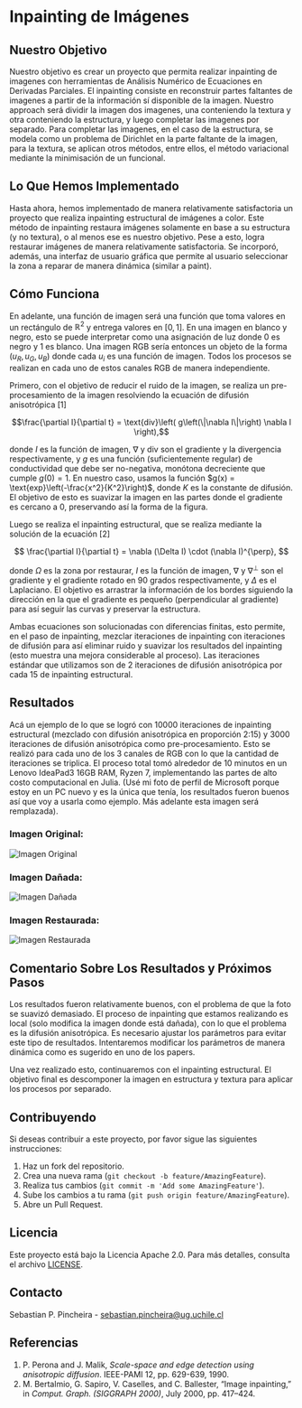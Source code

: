 # Inpainting de Imágenes

## Nuestro Objetivo

Nuestro objetivo es crear un proyecto que permita realizar inpainting de imagenes con herramientas de Análisis Numérico de Ecuaciones en Derivadas Parciales. El inpainting consiste en reconstruir partes 
faltantes de imagenes a partir de la información sí disponible de la imagen. Nuestro approach será dividir la imagen dos imagenes, una conteniendo la textura y otra conteniendo la estructura, y luego
completar las imagenes por separado. Para completar las imagenes, en el caso de la estructura, se modela como un problema de Dirichlet en la parte faltante de la imagen, para la textura, se aplican otros
métodos, entre ellos, el método variacional mediante la minimisación de un funcional.

## Lo Que Hemos Implementado

Hasta ahora, hemos implementado de manera relativamente satisfactoria un proyecto que realiza inpainting estructural de imágenes a color. Este método de inpainting restaura imágenes solamente en base a su estructura (y no textura), o al menos ese es nuestro objetivo.
Pese a esto, logra restaurar imágenes de manera relativamente satisfactoria. Se incorporó, además, una interfaz de usuario gráfica que permite al usuario seleccionar la zona a reparar de manera dinámica (similar a paint).

## Cómo Funciona

En adelante, una función de imagen será una función que toma valores en un rectángulo de $\mathbb{R}^2$ y entrega valores en $[0, 1]$. En una imagen en blanco y negro, esto se puede interpretar como una asignación de luz donde 0 es negro y 1 es blanco.
Una imagen RGB sería entonces un objeto de la forma $(u_R, u_G, u_B)$ donde cada $u_i$ es una función de imagen. Todos los procesos se realizan en cada uno de estos canales RGB de manera independiente.

Primero, con el objetivo de reducir el ruido de la imagen, se realiza un pre-procesamiento de la imagen resolviendo la ecuación de difusión anisotrópica [1]

$$\frac{\partial I}{\partial t} = \text{div}\left( g\left(\|\nabla I\|\right) \nabla I \right),$$

donde $I$ es la función de imagen, $\nabla$ y $\text{div}$ son el gradiente y la divergencia respectivamente, y $g$ es una función (suficientemente regular) de conductividad que debe ser no-negativa, monótona decreciente que cumple $g(0) = 1$.
En nuestro caso, usamos la función $g(x) = \text{exp}\left(-\frac{x^2}{K^2}\right)$, donde $K$ es la constante de difusión. El objetivo de esto es suavizar la imagen en las partes donde el gradiente es cercano a $0$, preservando así la forma de la figura.

Luego se realiza el inpainting estructural, que se realiza mediante la solución de la ecuación [2]

$$ \frac{\partial I}{\partial t} = \nabla (\Delta I) \cdot (\nabla I)^{\perp}, $$

donde $\Omega$ es la zona por restaurar, $I$ es la función de imagen, $\nabla$ y $\nabla^\perp$ son el gradiente y el gradiente rotado en 90 grados respectivamente, y $\Delta$ es el Laplaciano.
El objetivo es arrastrar la información de los bordes siguiendo la dirección en la que el gradiente es pequeño (perpendicular al gradiente) para así seguir las curvas y preservar la estructura.

Ambas ecuaciones son solucionadas con diferencias finitas, esto permite, en el paso de inpainting, mezclar iteraciones de inpainting con iteraciones de difusión para así eliminar ruido y suavizar los resultados del inpainting (esto muestra una mejora
considerable al proceso). Las iteraciones estándar que utilizamos son de 2 iteraciones de difusión anisotrópica por cada 15 de inpainting estructural.

## Resultados

Acá un ejemplo de lo que se logró con 10000 iteraciones de inpainting estructural (mezclado con difusión anisotrópica en proporción 2:15) y 3000 iteraciones de difusión anisotrópica como pre-procesamiento.
Esto se realizó para cada uno de los 3 canales de RGB con lo que la cantidad de iteraciones se triplica. El proceso total tomó alrededor de 10 minutos en un Lenovo IdeaPad3 16GB RAM, Ryzen 7, implementando las partes de alto costo computacional en Julia.
(Usé mi foto de perfil de Microsoft porque estoy en un PC nuevo y es la única que tenía, los resultados fueron buenos así que voy a usarla como ejemplo. Más adelante esta imagen será remplazada).

### Imagen Original:
![Imagen Original](https://github.com/Sebastijo/Analisis-Numerico-de-EDPs/assets/144045099/5986a3b1-9174-4a59-bf9e-a01dc39bde56)

### Imagen Dañada:
![Imagen Dañada](https://github.com/Sebastijo/Analisis-Numerico-de-EDPs/assets/144045099/a3362bd4-203a-4ca7-bb04-ae5494d76495)

### Imagen Restaurada:
![Imagen Restaurada](https://github.com/Sebastijo/Analisis-Numerico-de-EDPs/assets/144045099/0fe12bf2-5ca9-49ff-bc7d-96e34901b50f)

## Comentario Sobre Los Resultados y Próximos Pasos

Los resultados fueron relativamente buenos, con el problema de que la foto se suavizó demasiado. El proceso de inpainting que estamos realizando es local (solo modifica la imagen donde está dañada),
con lo que el problema es la difusión anisotrópica. Es necesario ajustar los parámetros para evitar este tipo de resultados. Intentaremos modificar los parámetros de manera dinámica como es sugerido en uno de los papers.

Una vez realizado esto, continuaremos con el inpainting estructural. El objetivo final es descomponer la imagen en estructura y textura para aplicar los procesos por separado.

## Contribuyendo

Si deseas contribuir a este proyecto, por favor sigue las siguientes instrucciones:

1. Haz un fork del repositorio.
2. Crea una nueva rama (`git checkout -b feature/AmazingFeature`).
3. Realiza tus cambios (`git commit -m 'Add some AmazingFeature'`).
4. Sube los cambios a tu rama (`git push origin feature/AmazingFeature`).
5. Abre un Pull Request.
    
## Licencia

Este proyecto está bajo la Licencia Apache 2.0. Para más detalles, consulta el archivo [LICENSE](LICENSE).

## Contacto

Sebastian P. Pincheira - [sebastian.pincheira@ug.uchile.cl](mailto:sebastian.pincheira@ug.uchile.cl)

## Referencias

1. P. Perona and J. Malik, *Scale-space and edge detection using anisotropic diffusion*. IEEE-PAMI 12, pp. 629-639, 1990.
2. M. Bertalmio, G. Sapiro, V. Caselles, and C. Ballester, “Image inpainting,” in *Comput. Graph. (SIGGRAPH 2000)*, July 2000, pp. 417–424.
